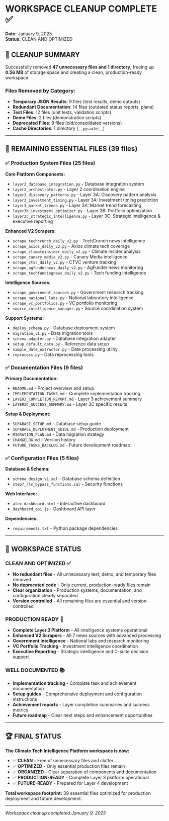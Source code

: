 # WORKSPACE CLEANUP COMPLETE ✅

**Date:** January 9, 2025  
**Status:** CLEAN AND OPTIMIZED  

## 🧹 CLEANUP SUMMARY

Successfully removed **47 unnecessary files and 1 directory**, freeing up **0.56 MB** of storage space and creating a clean, production-ready workspace.

### Files Removed by Category:
- **Temporary JSON Results**: 9 files (test results, demo outputs)
- **Redundant Documentation**: 14 files (outdated status reports, plans)
- **Test Files**: 12 files (unit tests, validation scripts)
- **Demo Files**: 2 files (demonstration scripts)
- **Deprecated Files**: 9 files (old/consolidated versions)
- **Cache Directories**: 1 directory (`__pycache__`)

---

## 📁 REMAINING ESSENTIAL FILES (39 files)

### ✅ Production System Files (25 files)
**Core Platform Components:**
- `layer2_database_integration.py` - Database integration system
- `layer2_orchestrator.py` - Layer 2 coordination engine
- `layer3_discovery_patterns.py` - Layer 3A: Discovery pattern analysis
- `layer3_investment_timing.py` - Layer 3A: Investment timing prediction
- `layer3_market_trends.py` - Layer 3A: Market trend forecasting
- `layer3b_investment_optimizer.py` - Layer 3B: Portfolio optimization
- `layer3c_strategic_intelligence.py` - Layer 3C: Strategic intelligence & executive reporting

**Enhanced V2 Scrapers:**
- `scrape_techcrunch_daily_v2.py` - TechCrunch news intelligence
- `scrape_axios_daily_v2.py` - Axios climate tech coverage
- `scrape_climateinsider_daily_v2.py` - Climate Insider analysis
- `scrape_canary_media_v2.py` - Canary Media intelligence
- `scrape_ctvc_daily_v2.py` - CTVC venture tracking
- `scrape_agfundernews_daily_v2.py` - AgFunder news monitoring
- `scrape_techfundingnews_daily_v2.py` - Tech funding intelligence

**Intelligence Sources:**
- `scrape_government_sources.py` - Government research tracking
- `scrape_national_labs.py` - National laboratory intelligence
- `scrape_vc_portfolios.py` - VC portfolio monitoring
- `source_intelligence_manager.py` - Source coordination system

**Support Systems:**
- `deploy_schema.py` - Database deployment system
- `migration_v1.py` - Data migration tools
- `schema_adapter.py` - Database integration adapter
- `setup_default_data.py` - Reference data setup
- `simple_date_extractor.py` - Date processing utility
- `reprocess.py` - Data reprocessing tools

### ✅ Documentation Files (9 files)
**Primary Documentation:**
- `README.md` - Project overview and setup
- `IMPLEMENTATION_TASKS.md` - Complete implementation tracking
- `LAYER3_COMPLETION_REPORT.md` - Layer 3 achievement summary
- `LAYER3C_SUCCESS_SUMMARY.md` - Layer 3C specific results

**Setup & Deployment:**
- `SUPABASE_SETUP.md` - Database setup guide
- `SUPABASE_DEPLOYMENT_GUIDE.md` - Production deployment
- `MIGRATION_PLAN.md` - Data migration strategy
- `CHANGELOG.md` - Version history
- `FUTURE_TASKS_BACKLOG.md` - Future development roadmap

### ✅ Configuration Files (5 files)
**Database & Schema:**
- `schema_design_v1.sql` - Database schema definition
- `step7_rls_bypass_functions.sql` - Security functions

**Web Interface:**
- `alex_dashboard.html` - Interactive dashboard
- `dashboard_api.js` - Dashboard API layer

**Dependencies:**
- `requirements.txt` - Python package dependencies

---

## 🎯 WORKSPACE STATUS

### **CLEAN AND OPTIMIZED** ✅
- **No redundant files** - All unnecessary test, demo, and temporary files removed
- **No deprecated code** - Only current, production-ready files remain
- **Clear organization** - Production systems, documentation, and configuration clearly separated
- **Version controlled** - All remaining files are essential and version-controlled

### **PRODUCTION READY** 🚀
- **Complete Layer 3 Platform** - All intelligence systems operational
- **Enhanced V2 Scrapers** - All 7 news sources with advanced processing
- **Government Intelligence** - National labs and research monitoring
- **VC Portfolio Tracking** - Investment intelligence coordination
- **Executive Reporting** - Strategic intelligence and C-suite decision support

### **WELL DOCUMENTED** 📚
- **Implementation tracking** - Complete task and achievement documentation
- **Setup guides** - Comprehensive deployment and configuration instructions
- **Achievement reports** - Layer completion summaries and success metrics
- **Future roadmap** - Clear next steps and enhancement opportunities

---

## 🏆 FINAL STATUS

**The Climate Tech Intelligence Platform workspace is now:**
- ✅ **CLEAN** - Free of unnecessary files and clutter
- ✅ **OPTIMIZED** - Only essential production files remain
- ✅ **ORGANIZED** - Clear separation of components and documentation
- ✅ **PRODUCTION-READY** - Complete Layer 3 platform operational
- ✅ **FUTURE-READY** - Prepared for Layer 4 development

**Total workspace footprint:** 39 essential files optimized for production deployment and future development.

---

*Workspace cleanup completed January 9, 2025*
